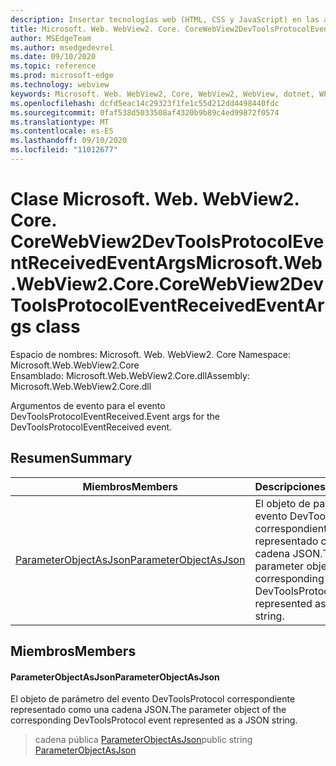 ```yaml
---
description: Insertar tecnologías web (HTML, CSS y JavaScript) en las aplicaciones nativas con el control Microsoft Edge WebView2
title: Microsoft. Web. WebView2. Core. CoreWebView2DevToolsProtocolEventReceivedEventArgs
author: MSEdgeTeam
ms.author: msedgedevrel
ms.date: 09/10/2020
ms.topic: reference
ms.prod: microsoft-edge
ms.technology: webview
keywords: Microsoft. Web. WebView2, Core, WebView2, WebView, dotnet, WPF, WinForms, App, Edge, CoreWebView2, CoreWebView2Controller, control de explorador, Edge HTML, Microsoft. Web. WebView2. Core. CoreWebView2DevToolsProtocolEventReceivedEventArgs
ms.openlocfilehash: dcfd5eac14c29323f1fe1c55d212dd4498440fdc
ms.sourcegitcommit: 0faf538d5033508af4320b9b89c4ed99872f0574
ms.translationtype: MT
ms.contentlocale: es-ES
ms.lasthandoff: 09/10/2020
ms.locfileid: "11012677"
---
```

# <span data-ttu-id="c2406-104">Clase Microsoft. Web. WebView2. Core. CoreWebView2DevToolsProtocolEventReceivedEventArgs</span><span class="sxs-lookup"><span data-stu-id="c2406-104">Microsoft.Web.WebView2.Core.CoreWebView2DevToolsProtocolEventReceivedEventArgs class</span></span> 

<span data-ttu-id="c2406-105">Espacio de nombres: Microsoft. Web. WebView2. Core </span><span class="sxs-lookup"><span data-stu-id="c2406-105">Namespace: Microsoft.Web.WebView2.Core</span></span>\
<span data-ttu-id="c2406-106">Ensamblado: Microsoft.Web.WebView2.Core.dll</span><span class="sxs-lookup"><span data-stu-id="c2406-106">Assembly: Microsoft.Web.WebView2.Core.dll</span></span>

<span data-ttu-id="c2406-107">Argumentos de evento para el evento DevToolsProtocolEventReceived.</span><span class="sxs-lookup"><span data-stu-id="c2406-107">Event args for the DevToolsProtocolEventReceived event.</span></span>

## <span data-ttu-id="c2406-108">Resumen</span><span class="sxs-lookup"><span data-stu-id="c2406-108">Summary</span></span>

 <span data-ttu-id="c2406-109">Miembros</span><span class="sxs-lookup"><span data-stu-id="c2406-109">Members</span></span>                        | <span data-ttu-id="c2406-110">Descripciones</span><span class="sxs-lookup"><span data-stu-id="c2406-110">Descriptions</span></span>
--------------------------------|---------------------------------------------
[<span data-ttu-id="c2406-111">ParameterObjectAsJson</span><span class="sxs-lookup"><span data-stu-id="c2406-111">ParameterObjectAsJson</span></span>](#parameterobjectasjson) | <span data-ttu-id="c2406-112">El objeto de parámetro del evento DevToolsProtocol correspondiente representado como una cadena JSON.</span><span class="sxs-lookup"><span data-stu-id="c2406-112">The parameter object of the corresponding DevToolsProtocol event represented as a JSON string.</span></span>

## <span data-ttu-id="c2406-113">Miembros</span><span class="sxs-lookup"><span data-stu-id="c2406-113">Members</span></span>

#### <span data-ttu-id="c2406-114">ParameterObjectAsJson</span><span class="sxs-lookup"><span data-stu-id="c2406-114">ParameterObjectAsJson</span></span> 

<span data-ttu-id="c2406-115">El objeto de parámetro del evento DevToolsProtocol correspondiente representado como una cadena JSON.</span><span class="sxs-lookup"><span data-stu-id="c2406-115">The parameter object of the corresponding DevToolsProtocol event represented as a JSON string.</span></span>

> <span data-ttu-id="c2406-116">cadena pública [ParameterObjectAsJson](#parameterobjectasjson)</span><span class="sxs-lookup"><span data-stu-id="c2406-116">public string [ParameterObjectAsJson](#parameterobjectasjson)</span></span>

